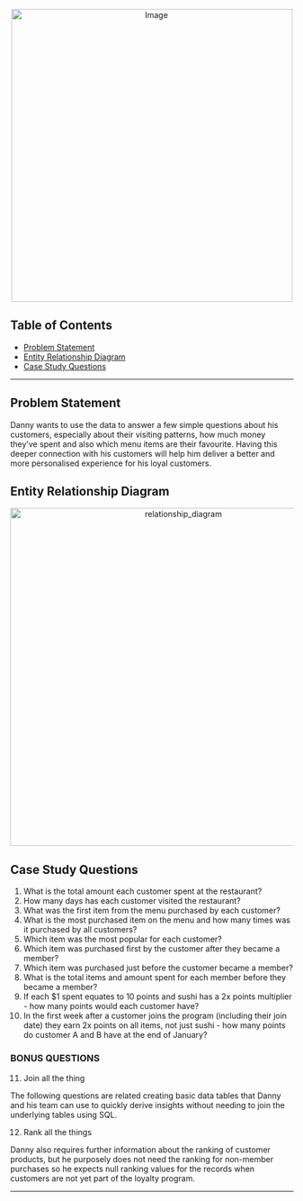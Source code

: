 <p align="center">
<img src="https://8weeksqlchallenge.com/images/case-study-designs/1.png" alt="Image" width="500" height="520"> 

## Table of Contents
- [Problem Statement](#problem-statement)
- [Entity Relationship Diagram](#entity-relationship-diagram)
- [Case Study Questions](#case-study-questions)

***

## Problem Statement

Danny wants to use the data to answer a few simple questions about his customers, especially about their visiting patterns, how much money they’ve spent and also which menu items are their favourite. Having this deeper connection with his customers will help him deliver a better and more personalised experience for his loyal customers.

## Entity Relationship Diagram

<p align="center">
<img width="600" alt="relationship_diagram" src="https://user-images.githubusercontent.com/111830926/201834416-f41dcf64-759b-46b9-89e9-d83aad7cf57f.png">

## Case Study Questions

1. What is the total amount each customer spent at the restaurant?
2. How many days has each customer visited the restaurant?
3. What was the first item from the menu purchased by each customer?
4. What is the most purchased item on the menu and how many times was it purchased by all customers?
5. Which item was the most popular for each customer?
6. Which item was purchased first by the customer after they became a member?
7. Which item was purchased just before the customer became a member?
8. What is the total items and amount spent for each member before they became a member?
9. If each $1 spent equates to 10 points and sushi has a 2x points multiplier - how many points would each customer have?
10. In the first week after a customer joins the program (including their join date) they earn 2x points on all items, not just sushi - how many points do customer A and B have at the end of January?

### BONUS QUESTIONS
11. Join all the thing

The following questions are related creating basic data tables that Danny and his team can use to quickly derive insights without needing to join the underlying tables using SQL.

12. Rank all the things

Danny also requires further information about the ranking of customer products, 
but he purposely does not need the ranking for non-member purchases so he expects null ranking values for the records when customers 
are not yet part of the loyalty program.
</details>

***
